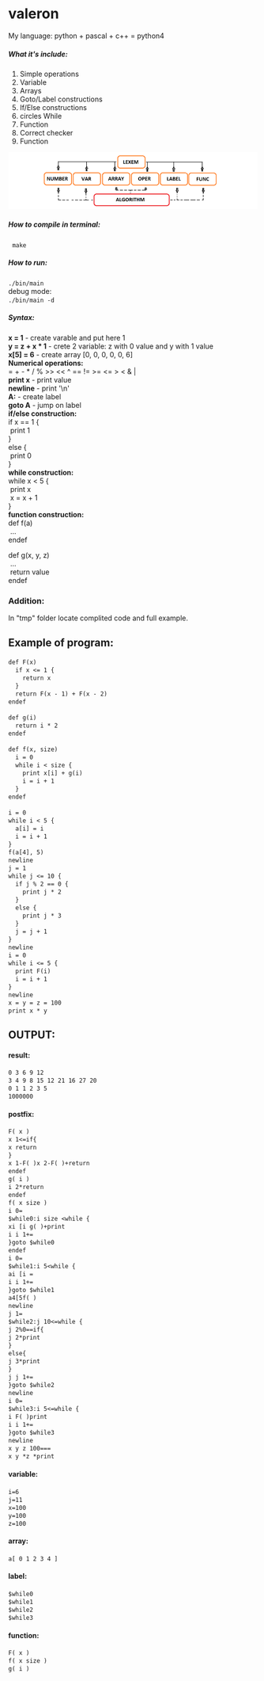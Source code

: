 # valeron
My language: python + pascal + c++ = python4  
   
##### What it's include:  
1) Simple operations  
2) Variable  
3) Arrays  
4) Goto/Label constructions  
5) If/Else constructions  
6) circles While
7) Function
8) Correct checker  
9) Function   

![](var/UML.png)

##### How to compile in terminal:    
&nbsp;&nbsp;<code>make</code>  

##### How to run:   
<code>./bin/main</code>  
debug mode:  
<code>./bin/main -d</code>  
##### Syntax:
<strong>x = 1</strong> - create varable and put here 1  
<strong>y = z + x * 1</strong> - crete 2 variable: z with 0 value and y with 1 value  
<strong>x\[5\] = 6</strong> - create array \[0, 0, 0, 0, 0, 6\]  
<strong>Numerical operations:</strong>  
= + - * / % >> << ^ == != >= <= > < & |  
<strong>print x</strong> - print value  
<strong>newline</strong> - print \'\n\'  
<strong>A:</strong> - create label  
<strong>goto A</strong> - jump on label  
<strong>if/else construction:</strong>  
if x == 1 {  
&nbsp;print 1  
}  
else {  
&nbsp;print 0  
}  
<strong>while construction:</strong>  
while x < 5 {  
&nbsp;print x  
&nbsp;x = x + 1  
}  
<strong>function construction:</strong>  
def f(a)   
&nbsp;...  
endef  
  
def g(x, y, z)    
&nbsp;...  
&nbsp;return value  
endef  

### Addition:   
In \"tmp\" folder locate complited code and full example.  

## Example of program:
```
def F(x)  
  if x <= 1 {  
    return x  
  }  
  return F(x - 1) + F(x - 2)  
endef  

def g(i)  
  return i * 2  
endef

def f(x, size)  
  i = 0  
  while i < size {  
    print x[i] + g(i)  
    i = i + 1  
  }  
endef

i = 0  
while i < 5 {  
  a[i] = i  
  i = i + 1  
}  
f(a[4], 5)  
newline  
j = 1  
while j <= 10 {  
  if j % 2 == 0 {  
    print j * 2  
  }  
  else {  
    print j * 3  
  }  
  j = j + 1  
}  
newline  
i = 0  
while i <= 5 {  
  print F(i)  
  i = i + 1  
}  
newline  
x = y = z = 100  
print x * y   
```
## OUTPUT:  
#### result:  
```
0 3 6 9 12  
3 4 9 8 15 12 21 16 27 20  
0 1 1 2 3 5 
1000000  
```
#### postfix:  
```
F( x )  
x 1<=if{  
x return   
}  
x 1-F( )x 2-F( )+return  
endef  
g( i )  
i 2*return   
endef  
f( x size )  
i 0=  
$while0:i size <while {  
xi [i g( )+print   
i i 1+=  
}goto $while0  
endef  
i 0=  
$while1:i 5<while {  
ai [i =  
i i 1+=  
}goto $while1  
a4[5f( )  
newline  
j 1=  
$while2:j 10<=while {  
j 2%0==if{   
j 2*print   
}  
else{  
j 3*print   
}  
j j 1+=  
}goto $while2  
newline   
i 0=  
$while3:i 5<=while {  
i F( )print   
i i 1+=  
}goto $while3   
newline   
x y z 100===  
x y *z *print   
```
#### variable:  
```
i=6  
j=11  
x=100  
y=100  
z=100  
```
#### array:
```
a[ 0 1 2 3 4 ]  
```
#### label:    
```
$while0  
$while1  
$while2  
$while3  
```
#### function:  
```
F( x )  
f( x size )  
g( i )  
```
